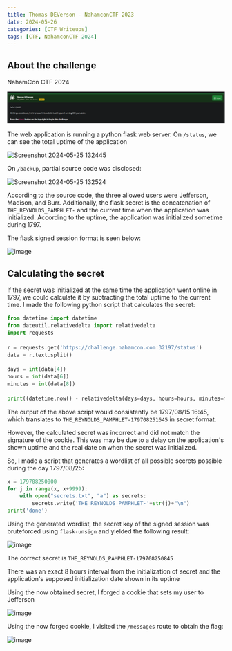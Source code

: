 ```yaml
---
title: Thomas DEVerson - NahamconCTF 2023
date: 2024-05-26
categories: [CTF Writeups]
tags: [CTF, NahamconCTF 2024]
---
```


## About the challenge

NahamCon CTF 2024

![](https://raw.githubusercontent.com/jmrcsnchz/jmrcsnchz.github.io/main/assets/nahamcon2024/Screenshot%202024-05-26%20124409.png)

The web application is running a python flask web server. On `/status`, we can see the total uptime of the application

![Screenshot 2024-05-25 132445](https://github.com/jmrcsnchz/jmrcsnchz.github.io/assets/77505889/bc86d13d-3f54-4323-b787-347ec5085bdd)

On `/backup`, partial source code was disclosed:

![Screenshot 2024-05-25 132524](https://github.com/jmrcsnchz/jmrcsnchz.github.io/assets/77505889/135b46f5-2fd7-46dd-bee2-e52b70d65efe)

According to the source code, the three allowed users were Jefferson, Madison, and Burr. Additionally, the flask secret is the concatenation of `THE_REYNOLDS_PAMPHLET-` and the current time when the application was initialized. According to the uptime, the application was initialized sometime during 1797.

The flask signed session format is seen below:

![image](https://github.com/jmrcsnchz/jmrcsnchz.github.io/assets/77505889/b31effb3-e7ba-4a92-8b97-eed64f9fb17f)


## Calculating the secret

If the secret was initialized at the same time the application went online in 1797, we could calculate it by subtracting the total uptime to the current time. I made the following python script that calculates the secret:

```python
from datetime import datetime
from dateutil.relativedelta import relativedelta
import requests

r = requests.get('https://challenge.nahamcon.com:32197/status')
data = r.text.split()

days = int(data[4])
hours = int(data[6])
minutes = int(data[8])

print((datetime.now() - relativedelta(days=days, hours=hours, minutes=minutes)).strftime("%Y%m%d%H%M"))
```

The output of the above script would consistently be 1797/08/15 16:45, which translates to `THE_REYNOLDS_PAMPHLET-179708251645` in secret format.

However, the calculated secret was incorrect and did not match the signature of the cookie. This was may be due to a delay on the application's shown uptime and the real date on when the secret was initialized.

So, I made a script that generates a wordlist of all possible secrets possible during the day 1797/08/25:

```python
x = 179708250000
for j in range(x, x+9999):
	with open("secrets.txt", "a") as secrets:
		secrets.write('THE_REYNOLDS_PAMPHLET-'+str(j)+"\n")
print('done')	

```

Using the generated wordlist, the secret key of the signed session was bruteforced using `flask-unsign` and yielded the following result:

![image](https://github.com/jmrcsnchz/jmrcsnchz.github.io/assets/77505889/f04c48dc-85ee-422a-a173-2abca586e32c)

The correct secret is `THE_REYNOLDS_PAMPHLET-179708250845`

There was an exact 8 hours interval from the initialization of secret and the application's supposed initialization date shown in its uptime

Using the now obtained secret, I forged a cookie that sets my user to Jefferson

![image](https://github.com/jmrcsnchz/jmrcsnchz.github.io/assets/77505889/2a118282-fd8b-4306-bd52-f9222c7c9f91)

Using the now forged cookie, I visited the `/messages` route to obtain the flag:

![image](https://github.com/jmrcsnchz/jmrcsnchz.github.io/assets/77505889/36c977c1-62f0-452e-ae93-85eba9dcf64f)


